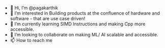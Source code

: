 - 👋 Hi, I’m @pagakarthik
- 👀 I’m interested in Building products at the confluence of hardware and software - that are use case driven!
- 🌱 I’m currently learning SIMD Instructions and making Cpp more accessible.
- 💞️ I’m looking to collaborate on making ML/ AI scalable and accessible.
- 📫 How to reach me <ping-pong>

<!---
pagakarthik/pagakarthik is a ✨ special ✨ repository because its `README.md` (this file) appears on your GitHub profile.
You can click the Preview link to take a look at your changes.
--->

